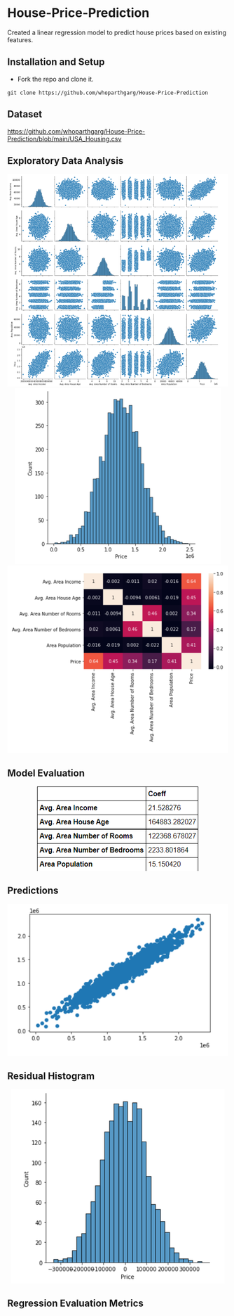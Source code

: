 # House-Price-Prediction
Created a linear regression model to predict house prices based on existing features.

## Installation and Setup
* Fork the repo and clone it.
```
git clone https://github.com/whoparthgarg/House-Price-Prediction
```

## Dataset
https://github.com/whoparthgarg/House-Price-Prediction/blob/main/USA_Housing.csv

## Exploratory Data Analysis
<center><img src="assets/eda_1.png" alt="logo"></center>
<center><img src="assets/eda_2.png" alt="logo"></center>
<center><img src="assets/eda_3.png" alt="logo"></center>

## Model Evaluation
<center><img src="assets/model_evaluation.png" alt="logo"></center>

## Predictions
<center><img src="assets/predictions.png" alt="logo"></center>

## Residual Histogram
<center><img src="assets/residual_histogram.png" alt="logo"></center>

## Regression Evaluation Metrics
